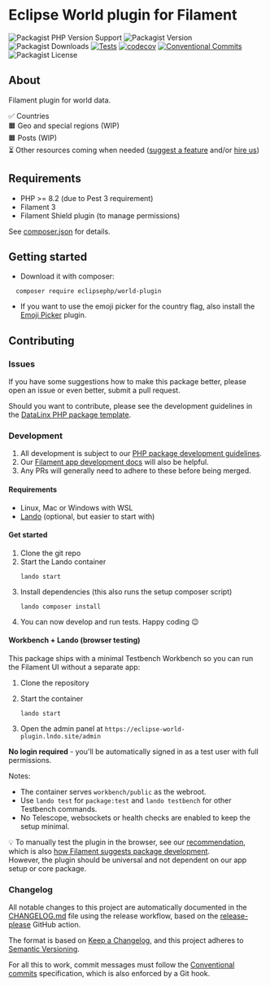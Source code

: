 # Eclipse World plugin for Filament

![Packagist PHP Version Support](https://img.shields.io/packagist/php-v/eclipsephp/world-plugin)
![Packagist Version](https://img.shields.io/packagist/v/eclipsephp/world-plugin)
![Packagist Downloads](https://img.shields.io/packagist/dt/eclipsephp/world-plugin)
[![Tests](https://github.com/DataLinx/eclipsephp-world-plugin/actions/workflows/test-runner.yml/badge.svg)](https://github.com/DataLinx/eclipsephp-world-plugin/actions/workflows/test-runner.yml)
[![codecov](https://codecov.io/gh/DataLinx/eclipsephp-world-plugin/graph/badge.svg?token=1HKSY5O6IW)](https://codecov.io/gh/DataLinx/eclipsephp-world-plugin)
[![Conventional Commits](https://img.shields.io/badge/Conventional%20Commits-1.0.0-%23FE5196?logo=conventionalcommits&logoColor=white)](https://conventionalcommits.org)
![Packagist License](https://img.shields.io/packagist/l/eclipsephp/world-plugin)

## About
Filament plugin for world data.

✅ Countries  
🟧 Geo and special regions (WIP)  
🟧 Posts (WIP)  
⏳ Other resources coming when needed ([suggest a feature](https://github.com/DataLinx/eclipsephp-world-plugin/discussions) and/or [hire us](https://www.datalinx.si)) 

## Requirements
- PHP >= 8.2 (due to Pest 3 requirement)
- Filament 3
- Filament Shield plugin (to manage permissions)

See [composer.json](composer.json) for details.

## Getting started
* Download it with composer:
```shell
  composer require eclipsephp/world-plugin
````
* If you want to use the emoji picker for the country flag, also install the [Emoji Picker](https://filamentphp.com/plugins/tangodev-emoji-picker) plugin.

## Contributing

### Issues
If you have some suggestions how to make this package better, please open an issue or even better, submit a pull request.

Should you want to contribute, please see the development guidelines in the [DataLinx PHP package template](https://github.com/DataLinx/php-package-template).

### Development

1. All development is subject to our [PHP package development guidelines](https://github.com/DataLinx/php-package-template/blob/bc39ae340e7818614ae2aaa607e97088318dd754/docs/Documentation.md).
2. Our [Filament app development docs](https://github.com/DataLinx/eclipsephp-core/blob/cae7143c8f745f142bba2bb4cf1483cf09401509/docs/Documentation.md) will also be helpful.
3. Any PRs will generally need to adhere to these before being merged.

#### Requirements
* Linux, Mac or Windows with WSL
* [Lando](https://lando.dev/) (optional, but easier to start with)

#### Get started
1. Clone the git repo
2. Start the Lando container
    ```shell
    lando start
    ````
3. Install dependencies (this also runs the setup composer script)
    ```shell
    lando composer install
    ````
4. You can now develop and run tests. Happy coding 😉

#### Workbench + Lando (browser testing)

This package ships with a minimal Testbench Workbench so you can run the Filament UI without a separate app:

1. Clone the repository
2. Start the container
   ```shell
   lando start
   ```

3. Open the admin panel at `https://eclipse-world-plugin.lndo.site/admin`

**No login required** - you'll be automatically signed in as a test user with full permissions.

Notes:
- The container serves `workbench/public` as the webroot.
- Use `lando test` for `package:test` and `lando testbench` for other Testbench commands.
- No Telescope, websockets or health checks are enabled to keep the setup minimal.

💡 To manually test the plugin in the browser, see our [recommendation](https://github.com/DataLinx/eclipsephp-core/blob/main/docs/Documentation.md#-plugin-development), which is also [how Filament suggests package development](https://filamentphp.com/docs/3.x/support/contributing#developing-with-a-local-copy-of-filament).  
However, the plugin should be universal and not dependent on our app setup or core package.

### Changelog
All notable changes to this project are automatically documented in the [CHANGELOG.md](CHANGELOG.md) file using the release workflow, based on the [release-please](https://github.com/googleapis/release-please) GitHub action.

The format is based on [Keep a Changelog](https://keepachangelog.com/en/1.0.0/),
and this project adheres to [Semantic Versioning](https://semver.org/spec/v2.0.0.html).

For all this to work, commit messages must follow the [Conventional commits](https://www.conventionalcommits.org/) specification, which is also enforced by a Git hook.
